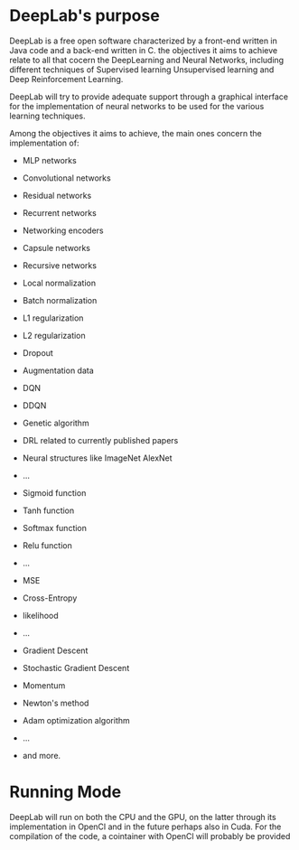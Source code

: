 # DeepLab's purpose

DeepLab is a free open software characterized by a front-end written in Java code and a back-end written in C. the objectives it aims to achieve relate to all that cocern the DeepLearning and Neural Networks, including different techniques of Supervised learning Unsupervised learning and Deep Reinforcement Learning.


DeepLab will try to provide adequate support through a graphical interface for the implementation of neural networks to be used for the various learning techniques.


Among the objectives it aims to achieve, the main ones concern the implementation of:


- MLP networks

- Convolutional networks

- Residual networks

- Recurrent networks

- Networking encoders

- Capsule networks

- Recursive networks

- Local normalization

- Batch normalization

- L1 regularization

- L2 regularization

- Dropout

- Augmentation data

- DQN

- DDQN

- Genetic algorithm

- DRL related to currently published papers

- Neural structures like ImageNet AlexNet

- ...

- Sigmoid function

- Tanh function

- Softmax function

- Relu function

- ...

- MSE

- Cross-Entropy

- likelihood

- ...

- Gradient Descent

- Stochastic Gradient Descent

- Momentum

- Newton's method

- Adam optimization algorithm

- ...



- and more.

# Running Mode

DeepLab will run on both the CPU and the GPU, on the latter through its implementation in OpenCl and in the future perhaps also in Cuda. For the compilation of the code, a cointainer with OpenCl will probably be provided
